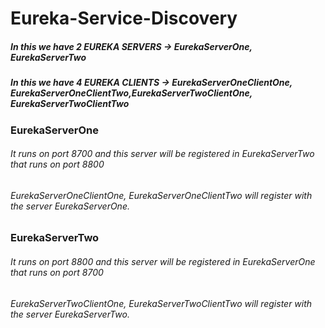 # Eureka-Service-Discovery

##### In this we have 2 EUREKA SERVERS -> EurekaServerOne, EurekaServerTwo
##### In this we have 4 EUREKA CLIENTS -> EurekaServerOneClientOne, EurekaServerOneClientTwo,EurekaServerTwoClientOne, EurekaServerTwoClientTwo

### EurekaServerOne
###### It runs on port 8700 and this server will be registered in EurekaServerTwo that runs on port 8800
###### EurekaServerOneClientOne, EurekaServerOneClientTwo will register with the server EurekaServerOne.

### EurekaServerTwo
###### It runs on port 8800 and this server will be registered in EurekaServerOne that runs on port 8700
###### EurekaServerTwoClientOne, EurekaServerTwoClientTwo will register with the server EurekaServerTwo.
